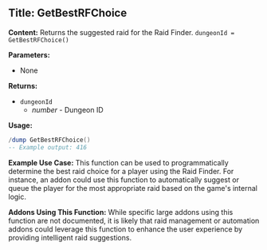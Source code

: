 ## Title: GetBestRFChoice

**Content:**
Returns the suggested raid for the Raid Finder.
`dungeonId = GetBestRFChoice()`

**Parameters:**
- None

**Returns:**
- `dungeonId`
  - *number* - Dungeon ID

**Usage:**
```lua
/dump GetBestRFChoice()
-- Example output: 416
```

**Example Use Case:**
This function can be used to programmatically determine the best raid choice for a player using the Raid Finder. For instance, an addon could use this function to automatically suggest or queue the player for the most appropriate raid based on the game's internal logic.

**Addons Using This Function:**
While specific large addons using this function are not documented, it is likely that raid management or automation addons could leverage this function to enhance the user experience by providing intelligent raid suggestions.